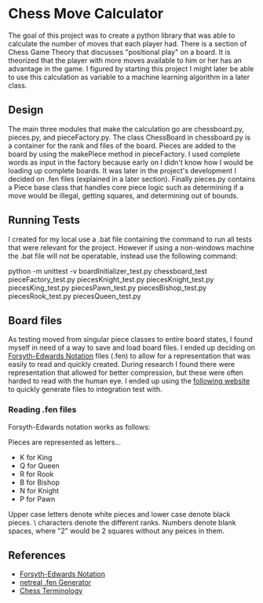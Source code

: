 # Chess Move Calculator
The goal of this project was to create a python library that was able to
calculate the number of moves that each player had. There is a section of
Chess Game Theory that discusses "positional play" on a board. It is theorized 
that the player with more moves available to him or her has an advantage in the
game. I figured by starting this project I might later be able to use this
calculation as variable to a machine learning algorithm in a later class. 

## Design
The main three modules that make the calculation go are chessboard.py, pieces.py,
and pieceFactory.py. The class ChessBoard in chessboard.py is a container for the 
rank and files of the board. Pieces are added to the board by using the makePiece
method in pieceFactory. I used complete words as input in the factory because early
on I didn't know how I would be loading up complete boards. It was later in the
project's development I decided on .fen files (explained in a later section).
Finally pieces.py contains a Piece base class that handles core piece logic such as
determining if a move would be illegal, getting squares, and determining out of bounds.

## Running Tests
I created for my local use a .bat file containing the command to run all tests
that were relevant for the project. However if using a non-windows machine the
.bat file will not be operatable, instead use the following command:

python -m unittest -v boardInitializer_test.py chessboard_test pieceFactory_test.py piecesKnight_test.py piecesKnight_test.py piecesKing_test.py piecesPawn_test.py piecesBishop_test.py piecesRook_test.py piecesQueen_test.py


## Board files
As testing moved from singular piece classes to entire board states, I found myself
in need of a way to save and load board files. I ended up deciding on 
[Forsyth-Edwards Notation](https://en.wikipedia.org/wiki/Forsyth%E2%80%93Edwards_Notation)
files (.fen) to allow for a representation that was easily to read and quickly created.
During research I found there were representation that allowed for better compression,
but these were often harded to read with the human eye. I ended up using the
[following website](http://www.netreal.de/Forsyth-Edwards-Notation/index.php?) to quickly
generate files to integration test with.

### Reading .fen files
Forsyth-Edwards notation works as follows: 

Pieces are represented as letters...
+ K for King
+ Q for Queen
+ R for Rook
+ B for Bishop
+ N for Knight
+ P for Pawn

Upper case letters denote white pieces and lower case denote black pieces. \\ characters
denote the different ranks. Numbers denote blank spaces, where "2" would be 2 squares without
any peices in them.

## References
+ [Forsyth-Edwards Notation](https://en.wikipedia.org/wiki/Forsyth%E2%80%93Edwards_Notation)
+ [netreal .fen Generator](http://www.netreal.de/Forsyth-Edwards-Notation/index.php?) 
+ [Chess Terminology](https://simple.wikipedia.org/wiki/List_of_chess_terms)